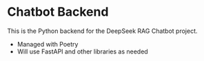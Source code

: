 # Chatbot Backend

This is the Python backend for the DeepSeek RAG Chatbot project.

- Managed with Poetry
- Will use FastAPI and other libraries as needed
